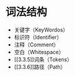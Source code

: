# 词法结构
- 关键字（KeyWordos）
- 标识符（Identifier）
- 注释（Comment）
- 空白（Whitespace）
- [[3.3.5]]词条（Tokens）
- [[3.3.6]]路径（Path）